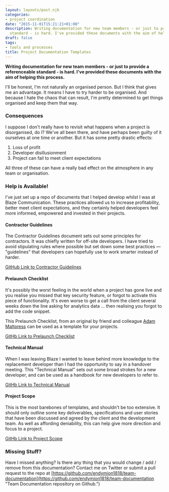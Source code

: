 ```yaml
---
layout: layouts/post.njk
categories:
- project coordination
date: "2015-11-01T15:21:21+01:00"
description: Writing documentation for new team members - or just to provide a referenceable
  standard - is hard. I've provided these documents with the aim of helping this process.
draft: false
tags:
- tools and processes
title: Project Documentation Templates
---
```


**Writing documentation for new team members - or just to provide a referenceable standard - is hard. I've provided these documents with the aim of helping this process.**

I'll be honest, I'm not naturally an organised person. But I think that gives me an advantage. It means I have to try harder to be organised. And because I hate the chaos that can result, I'm pretty determined to get things organised and keep them that way.

### Consequences

I suppose I don't really have to revisit what happens when a project is disorganised, do I? We've all been there, and have perhaps been guilty of it ourselves at one time or another. But it has some pretty drastic effects:

1. Loss of profit
2. Developer disillusionment
3. Project can fail to meet client expectations

All three of these can have a really bad effect on the atmosphere in any team or organisation.

### Help is Available!

I've just set up a repo of documents that I helped develop whilst I was at Blaze Communication. These practices allowed us to increase profitability, better meet client expectations, and they certainly helped developers feel more informed, empowered and invested in their projects.

#### **Contractor Guidelines**

The Contractor Guidelines document sets out some principles for contractors. It was chiefly written for off-site developers. I have tried to avoid stipulating rules where possible but set down some best practices — "guidelines" that developers can hopefully use to work smarter instead of harder.

[GitHub Link to Contractor Guidelines](https://github.com/endymion1818/team-documentation/blob/master/contractor-guidelines.md "Contractor Guidelines document on Github")

#### **Prelaunch Checklist**

It's possibly the worst feeling in the world when a project has gone live and you realise you missed that key security feature, or forgot to activate this piece of functionality. It's even worse to get a call from the client several weeks down the line asking for analytics data ... then realising you forgot to add the code snippet.

This Prelaunch Checklist, from an original by friend and colleague [Adam Maltpress](http://maltpress.co.uk/ "Blog of developer Adam Maltpress") can be used as a template for your projects.

[GitHb Link to Prelaunch Checklist](https://github.com/endymion1818/team-documentation/blob/master/prelaunch-checklist.md "Prelaunch Checklist on Github.")

#### **Technical Manual**

When I was leaving Blaze I wanted to leave behind more knowledge to the replacement developer than I had the opportunity to say in a handover meeting. This "Technical Manual" sets out some broad strokes for a new developer, and can be used as a handbook for new developers to refer to.

[GitHb Link to Technical Manual](https://github.com/endymion1818/team-documentation/blob/master/technicalmanual.md "Technical Manual on Github")

#### **Project Scope**

This is the most barebones of templates, and shouldn't be too extensive. It should only outline some key deliverables, specifications and user stories that have been discussed and agreed by the client and the development team. As well as affording deniability, this can help give more direction and focus to a project.

[GitHb Link to Project Scope](https://github.com/endymion1818/team-documentation/blob/master/projectscope.md "Projet Scope on Github.")

### Missing Stuff?

Have I missed anything? Is there any thing that you would change / add / remove from this documentation? Contact me on Twitter or submit a pull request to the repo at [https://github.com/endymion1818/team-documentation](https://github.com/endymion1818/team-documentation "Team Documentation repository on Github.")
